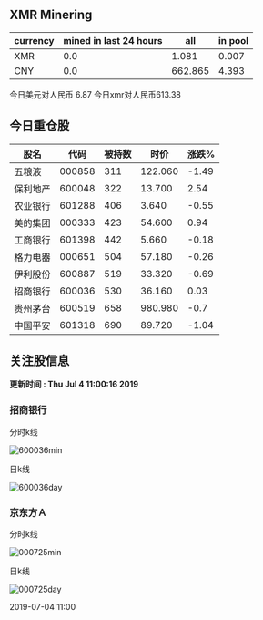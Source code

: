 ## XMR Minering

|currency|mined in last 24 hours|all|in pool|
|---|---|---|---|
|XMR|0.0|1.081|0.007|
|CNY|0.0|662.865|4.393|

今日美元对人民币 6.87	今日xmr对人民币613.38


## 今日重仓股 

|股名|代码|被持数|时价|涨跌%|
|---|---|---|---|---|
|五粮液|000858|311|122.060|-1.49|
|保利地产|600048|322|13.700|2.54|
|农业银行|601288|406|3.640|-0.55|
|美的集团|000333|423|54.600|0.94|
|工商银行|601398|442|5.660|-0.18|
|格力电器|000651|504|57.180|-0.26|
|伊利股份|600887|519|33.320|-0.69|
|招商银行|600036|530|36.160|0.03|
|贵州茅台|600519|658|980.980|-0.7|
|中国平安|601318|690|89.720|-1.04|

## 关注股信息
**更新时间 : Thu Jul  4 11:00:16 2019**
### 招商银行 
分时k线

![600036min](http://image.sinajs.cn/newchart/min/n/sh600036.gif)

日k线

![600036day](http://image.sinajs.cn/newchart/daily/n/sh600036.gif)

### 京东方Ａ 
分时k线

![000725min](http://image.sinajs.cn/newchart/min/n/sz000725.gif)

日k线

![000725day](http://image.sinajs.cn/newchart/daily/n/sz000725.gif)

2019-07-04 11:00